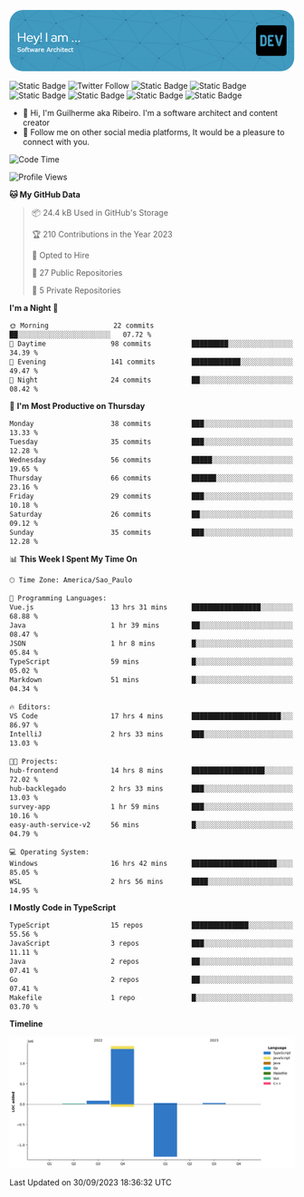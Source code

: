 ![Header](./assets/github-header-image.png)

![Static Badge](https://img.shields.io/badge/Software%20Architect-blue)
 ![Twitter Follow](https://img.shields.io/twitter/follow/dev_pkg) ![Static Badge](https://img.shields.io/badge/Java-orange) ![Static Badge](https://img.shields.io/badge/Springboot-green) ![Static Badge](https://img.shields.io/badge/Golang-blue) ![Static Badge](https://img.shields.io/badge/Nodejs-green) ![Static Badge](https://img.shields.io/badge/Javascript-yellow) ![Static Badge](https://img.shields.io/badge/Vuejs-green)

- 👋 Hi, I'm Guilherme aka Ribeiro. I'm a software architect and content creator
- 👀 Follow me on other social media platforms, It would be a pleasure to connect with you.

<!--START_SECTION:waka-->
![Code Time](http://img.shields.io/badge/Code%20Time-175%20hrs%205%20mins-blue)

![Profile Views](http://img.shields.io/badge/Profile%20Views-0-blue)

**🐱 My GitHub Data** 

> 📦 24.4 kB Used in GitHub's Storage 
 > 
> 🏆 210 Contributions in the Year 2023
 > 
> 💼 Opted to Hire
 > 
> 📜 27 Public Repositories 
 > 
> 🔑 5 Private Repositories 
 > 
**I'm a Night 🦉** 

```text
🌞 Morning                22 commits          ██░░░░░░░░░░░░░░░░░░░░░░░   07.72 % 
🌆 Daytime                98 commits          █████████░░░░░░░░░░░░░░░░   34.39 % 
🌃 Evening                141 commits         ████████████░░░░░░░░░░░░░   49.47 % 
🌙 Night                  24 commits          ██░░░░░░░░░░░░░░░░░░░░░░░   08.42 % 
```
📅 **I'm Most Productive on Thursday** 

```text
Monday                   38 commits          ███░░░░░░░░░░░░░░░░░░░░░░   13.33 % 
Tuesday                  35 commits          ███░░░░░░░░░░░░░░░░░░░░░░   12.28 % 
Wednesday                56 commits          █████░░░░░░░░░░░░░░░░░░░░   19.65 % 
Thursday                 66 commits          ██████░░░░░░░░░░░░░░░░░░░   23.16 % 
Friday                   29 commits          ███░░░░░░░░░░░░░░░░░░░░░░   10.18 % 
Saturday                 26 commits          ██░░░░░░░░░░░░░░░░░░░░░░░   09.12 % 
Sunday                   35 commits          ███░░░░░░░░░░░░░░░░░░░░░░   12.28 % 
```


📊 **This Week I Spent My Time On** 

```text
🕑︎ Time Zone: America/Sao_Paulo

💬 Programming Languages: 
Vue.js                   13 hrs 31 mins      █████████████████░░░░░░░░   68.88 % 
Java                     1 hr 39 mins        ██░░░░░░░░░░░░░░░░░░░░░░░   08.47 % 
JSON                     1 hr 8 mins         █░░░░░░░░░░░░░░░░░░░░░░░░   05.84 % 
TypeScript               59 mins             █░░░░░░░░░░░░░░░░░░░░░░░░   05.02 % 
Markdown                 51 mins             █░░░░░░░░░░░░░░░░░░░░░░░░   04.34 % 

🔥 Editors: 
VS Code                  17 hrs 4 mins       ██████████████████████░░░   86.97 % 
IntelliJ                 2 hrs 33 mins       ███░░░░░░░░░░░░░░░░░░░░░░   13.03 % 

🐱‍💻 Projects: 
hub-frontend             14 hrs 8 mins       ██████████████████░░░░░░░   72.02 % 
hub-backlegado           2 hrs 33 mins       ███░░░░░░░░░░░░░░░░░░░░░░   13.03 % 
survey-app               1 hr 59 mins        ███░░░░░░░░░░░░░░░░░░░░░░   10.16 % 
easy-auth-service-v2     56 mins             █░░░░░░░░░░░░░░░░░░░░░░░░   04.79 % 

💻 Operating System: 
Windows                  16 hrs 42 mins      █████████████████████░░░░   85.05 % 
WSL                      2 hrs 56 mins       ████░░░░░░░░░░░░░░░░░░░░░   14.95 % 
```

**I Mostly Code in TypeScript** 

```text
TypeScript               15 repos            ██████████████░░░░░░░░░░░   55.56 % 
JavaScript               3 repos             ███░░░░░░░░░░░░░░░░░░░░░░   11.11 % 
Java                     2 repos             ██░░░░░░░░░░░░░░░░░░░░░░░   07.41 % 
Go                       2 repos             ██░░░░░░░░░░░░░░░░░░░░░░░   07.41 % 
Makefile                 1 repo              █░░░░░░░░░░░░░░░░░░░░░░░░   03.70 % 
```



**Timeline**

![Lines of Code chart](https://raw.githubusercontent.com/Guilhrib/Guilhrib/main/assets/bar_graph.png)


 Last Updated on 30/09/2023 18:36:32 UTC
<!--END_SECTION:waka-->

